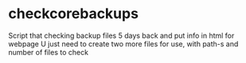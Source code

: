 # checkcorebackups
Script that checking backup files 5 days back and put info in html for webpage
U just need to create two more files for use, with path-s and number of files to check

